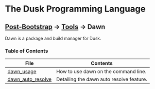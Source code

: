 # The Dusk Programming Language

## [Post-Bootstrap](../../README.md) -> [Tools](../README.md) -> Dawn

Dawn is a package and build manager for Dusk.

### Table of Contents

| File                                      | Contents                                 |
| ----------------------------------------- | ---------------------------------------- |
| [dawn_usage](dawn_usage.md)               | How to use dawn on the command line.     |
| [dawn_auto_resolve](dawn_auto_resolve.md) | Detailing the dawn auto resolve feature. |
